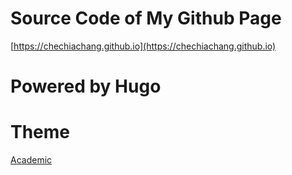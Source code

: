 Source Code of My Github Page
===

[https://chechiachang.github.io](https://chechiachang.github.io)

# Powered by Hugo

# Theme

[Academic](https://sourcethemes.com/academic/docs/install/)
